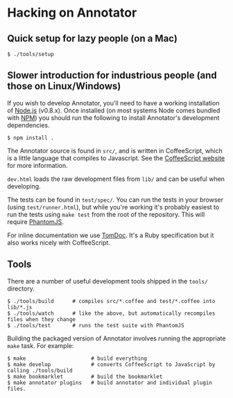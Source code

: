 Hacking on Annotator
====================

Quick setup for lazy people (on a Mac)
--------------------------------------

    $ ./tools/setup

Slower introduction for industrious people (and those on Linux/Windows)
-----------------------------------------------------------------------

If you wish to develop Annotator, you'll need to have a working installation of
[Node.js][node] (v0.8.x). Once installed (on most systems Node comes bundled
with [NPM][npm]) you should run the following to install Annotator's development
dependencies.

    $ npm install .

The Annotator source is found in `src/`, and is written in CoffeeScript, which
is a little language that compiles to Javascript. See the [CoffeeScript
website][coffee] for more information.

`dev.html` loads the raw development files from `lib/` and can be useful when
developing.

The tests can be found in `test/spec/`. You can run the tests in your browser
(using `test/runner.html`), but while you're working it's probably easiest to
run the tests using `make test` from the root of the repository. This will
require [PhantomJS][phantom].

For inline documentation we use [TomDoc][tom]. It's a Ruby specification but it
also works nicely with CoffeeScript.

Tools
-----

There are a number of useful development tools shipped in the `tools/` directory.

    $ ./tools/build      # compiles src/*.coffee and test/*.coffee into lib/*.js
    $ ./tools/watch      # like the above, but automatically recompiles files when they change
    $ ./tools/test       # runs the test suite with PhantomJS

Building the packaged version of Annotator involves running the appropriate
`make` task. For example:

    $ make                     # build everything
    $ make develop             # converts CoffeeScript to JavaScript by calling ./tools/build
    $ make bookmarklet         # build the bookmarklet
    $ make annotator plugins   # build annotator and individual plugin files.

[coffee]: http://coffeescript.org/
[homebrew]: http://mxcl.github.com/homebrew/
[node]: http://nodejs.org/
[npm]: http://npmjs.org/
[phantom]: http://www.phantomjs.org/
[tom]: http://tomdoc.org/
